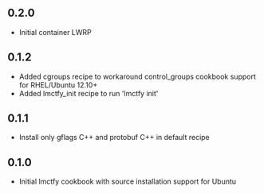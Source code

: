 ## 0.2.0

* Initial container LWRP

## 0.1.2

* Added cgroups recipe to workaround control_groups cookbook support for RHEL/Ubuntu 12.10+
* Added lmctfy_init recipe to run 'lmctfy init'

## 0.1.1

* Install only gflags C++ and protobuf C++ in default recipe

## 0.1.0

* Initial lmctfy cookbook with source installation support for Ubuntu
